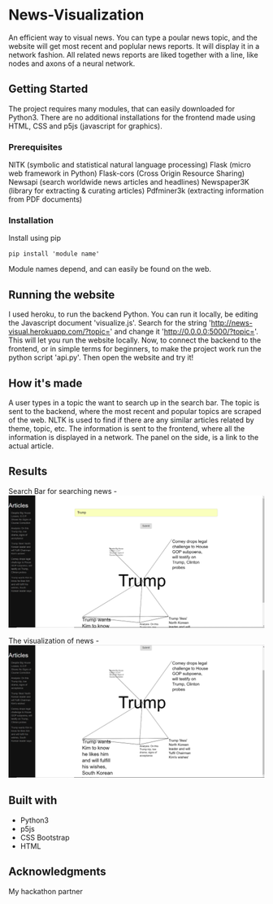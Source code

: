 # News-Visualization
An efficient way to visual news. You can type a poular news topic, and the website will get most recent and poplular news reports. It will display it in a network fashion. All related news reports are liked together with a line, like nodes and axons of a neural network. 
## Getting Started
The project requires many modules, that can easily downloaded for Python3. There are no additional installations for the frontend made using HTML, CSS and p5js (javascript for graphics).   
### Prerequisites 
NlTK (symbolic and statistical natural language processing)
Flask (micro web framework in Python)
Flask-cors (Cross Origin Resource Sharing)
Newsapi (search worldwide news articles and headlines)
Newspaper3K (library for extracting & curating articles)
Pdfminer3k (extracting information from PDF documents)
### Installation 
Install using pip

    pip install 'module name'

Module names depend, and can easily be found on the web. 
## Running the website
I used heroku, to run the backend Python. You can run it locally, be editing the Javascript document 'visualize.js'. Search for the string 'http://news-visual.herokuapp.com/?topic=' and change it 'http://0.0.0.0:5000/?topic='. This will let you run the website locally. Now, to connect the backend to the frontend, or in simple terms for beginners, to make the project work run the python script 'api.py'. Then open the website and try it! 
## How it's made
A user types in a topic the want to search up in the search bar. The topic is sent to the backend, where the most recent and popular topics are scraped of the web. NLTK is used to find if there are any similar articles related by theme, topic, etc. The information is sent to the frontend, where all the information is displayed in a network. The panel on the side, is a link to the actual article. 
## Results 
Search Bar for searching news - \
![GitHub Logo](/Images/search.png)

The visualization of news - \
![GitHub Logo](/Images/results.png)
## Built with
* Python3
* p5js
* CSS Bootstrap
* HTML
## Acknowledgments
My hackathon partner
